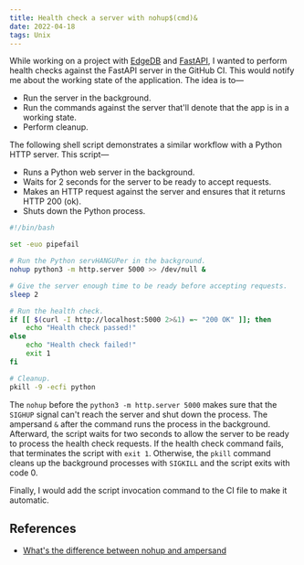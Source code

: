 ```yaml
---
title: Health check a server with nohup$(cmd)&
date: 2022-04-18
tags: Unix
---
```


While working on a project with [EdgeDB]() and [FastAPI](), I wanted to perform health checks against the FastAPI server in the GitHub CI. This would notify me about the working state of the application. The idea is to—

* Run the server in the background.
* Run the commands against the server that'll denote that the app is in a working state.
* Perform cleanup.

The following shell script demonstrates a similar workflow with a Python HTTP server. This script—

* Runs a Python web server in the background.
* Waits for 2 seconds for the server to be ready to accept requests.
* Makes an HTTP request against the server and ensures that it returns HTTP 200 (ok).
* Shuts down the Python process.

```bash
#!/bin/bash

set -euo pipefail

# Run the Python servHANGUPer in the background.
nohup python3 -m http.server 5000 >> /dev/null &

# Give the server enough time to be ready before accepting requests.
sleep 2

# Run the health check.
if [[ $(curl -I http://localhost:5000 2>&1) =~ "200 OK" ]]; then
    echo "Health check passed!"
else
    echo "Health check failed!"
    exit 1
fi

# Cleanup.
pkill -9 -ecfi python
```

The `nohup` before the `python3 -m http.server 5000` makes sure that the `SIGHUP` signal can't reach the server and shut down the process. The ampersand `&` after the command runs the process in the background. Afterward, the script waits for two seconds to allow the server to be ready to process the health check requests. If the health check command fails, that terminates the script with `exit 1`. Otherwise, the `pkill` command cleans up the background processes with `SIGKILL` and the script exits with code 0.

Finally, I would add the script invocation command to the CI file to make it automatic.

## References

* [What's the difference between nohup and ampersand](https://stackoverflow.com/questions/15595374/whats-the-difference-between-nohup-and-ampersand)
